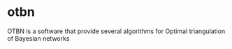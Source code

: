 # otbn
OTBN is a software that provide several algorithms for Optimal triangulation of Bayesian networks
